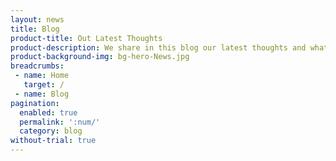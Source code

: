 ```yaml
---
layout: news
title: Blog
product-title: Out Latest Thoughts
product-description: We share in this blog our latest thoughts and what we've learned working with partners and customers.
product-background-img: bg-hero-News.jpg
breadcrumbs:
 - name: Home
   target: /
 - name: Blog
pagination: 
  enabled: true
  permalink: ':num/'
  category: blog
without-trial: true
---
```

